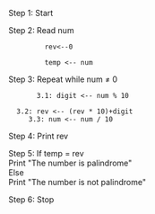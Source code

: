 Step 1: Start  

Step 2: Read num  
             
             rev<--0
             
             temp <-- num  

Step 3: Repeat while num ≠ 0  
           
           3.1: digit <-- num % 10  
          
      3.2: rev <-- (rev * 10)+digit  
         3.3: num <-- num / 10  

Step 4: Print rev  

Step 5: If temp = rev  
           Print "The number is palindrome"  
       Else  
           Print "The number is not palindrome"  

Step 6: Stop
